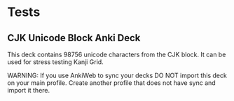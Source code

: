 # Tests

## CJK Unicode Block Anki Deck

This deck contains 98756 unicode characters from the CJK block. It can be used for stress testing Kanji Grid.

WARNING: If you use AnkiWeb to sync your decks DO NOT import this deck on your main profile. Create another profile that does not have sync and import it there.